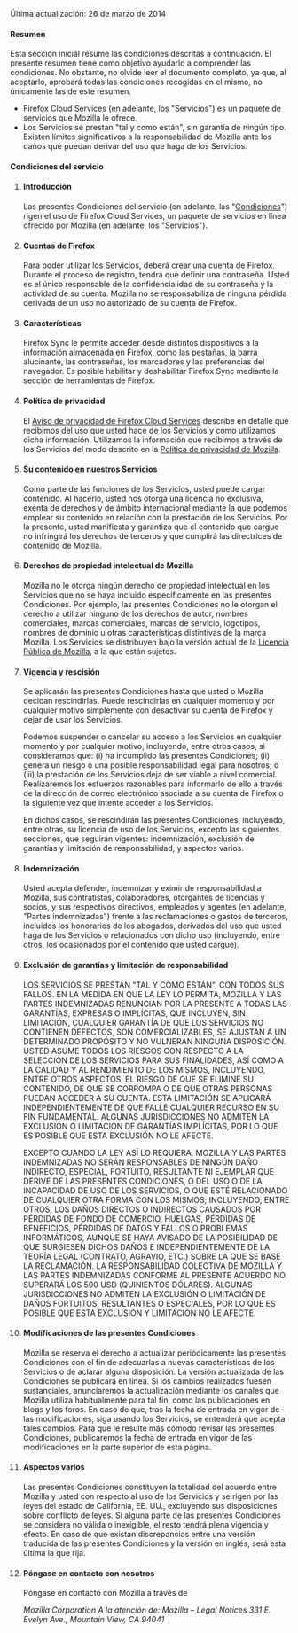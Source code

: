 Última actualización: 26 de marzo de 2014

#### Resumen

Esta sección inicial resume las condiciones descritas a continuación. El presente resumen tiene como objetivo ayudarlo a comprender las condiciones. No obstante, no olvide leer el documento completo, ya que, al aceptarlo, aprobará todas las condiciones recogidas en el mismo, no únicamente las de este resumen.

- Firefox Cloud Services (en adelante, los "Servicios") es un paquete de servicios que Mozilla le ofrece. 
- Los Servicios se prestan "tal y como están", sin garantía de ningún tipo. Existen límites significativos a la responsabilidad de Mozilla ante los daños que puedan derivar del uso que haga de los Servicios.

#### Condiciones del servicio

1. #### Introducción

    Las presentes Condiciones del servicio (en adelante, las "<u>Condiciones</u>") rigen el uso de Firefox Cloud Services, un paquete de servicios en línea ofrecido por Mozilla (en adelante, los "Servicios").

2. #### Cuentas de Firefox

    Para poder utilizar los Servicios, deberá crear una cuenta de Firefox.  Durante el proceso de registro, tendrá que definir una contraseña. Usted es el único responsable de la confidencialidad de su contraseña y la actividad de su cuenta. Mozilla no se responsabiliza de ninguna pérdida derivada de un uso no autorizado de su cuenta de Firefox.

3. #### Características

    Firefox Sync le permite acceder desde distintos dispositivos a la información almacenada en Firefox, como las pestañas, la barra alucinante, las contraseñas, los marcadores y las preferencias del navegador. Es posible habilitar y deshabilitar Firefox Sync mediante la sección de herramientas de Firefox.

4. #### Política de privacidad

    El <a href="http://www.mozilla.org/en-US/privacy/firefox-cloud/">Aviso de privacidad de Firefox Cloud Services</a> describe en detalle qué recibimos del uso que usted hace de los Servicios y cómo utilizamos dicha información. Utilizamos la información que recibimos a través de los Servicios del modo descrito en la <a href="http://www.mozilla.org/privacy/" target="_blank">Política de privacidad de Mozilla</a>.

5. #### Su contenido en nuestros Servicios

    Como parte de las funciones de los Servicios, usted puede cargar contenido. Al hacerlo, usted nos otorga una licencia no exclusiva, exenta de derechos y de ámbito internacional mediante la que podemos emplear su contenido en relación con la prestación de los Servicios. Por la presente, usted manifiesta y garantiza que el contenido que cargue no infringirá los derechos de terceros y que cumplirá las directrices de contenido de Mozilla.

6. #### Derechos de propiedad intelectual de Mozilla

    Mozilla no le otorga ningún derecho de propiedad intelectual en los Servicios que no se haya incluido específicamente en las presentes Condiciones. Por ejemplo, las presentes Condiciones no le otorgan el derecho a utilizar ninguno de los derechos de autor, nombres comerciales, marcas comerciales, marcas de servicio, logotipos, nombres de dominio u otras características distintivas de la marca Mozilla. Los Servicios se distribuyen bajo la versión actual de la <a href="http://www.mozilla.org/MPL/" target="_blank">Licencia Pública de Mozilla</a>, a la que están sujetos.

7. #### Vigencia y rescisión

    Se aplicarán las presentes Condiciones hasta que usted o Mozilla decidan rescindirlas. Puede rescindirlas en cualquier momento y por cualquier motivo simplemente con desactivar su cuenta de Firefox y dejar de usar los Servicios.

    Podemos suspender o cancelar su acceso a los Servicios en cualquier momento y por cualquier motivo, incluyendo, entre otros casos, si consideramos que: (i) ha incumplido las presentes Condiciones; (ii) genera un riesgo o una posible responsabilidad legal para nosotros; o (iii) la prestación de los Servicios deja de ser viable a nivel comercial. Realizaremos los esfuerzos razonables para informarlo de ello a través de la dirección de correo electrónico asociada a su cuenta de Firefox o la siguiente vez que intente acceder a los Servicios.

    En dichos casos, se rescindirán las presentes Condiciones, incluyendo, entre otras, su licencia de uso de los Servicios, excepto las siguientes secciones, que seguirán vigentes: indemnización, exclusión de garantías y limitación de responsabilidad, y aspectos varios.

8. #### Indemnización

    Usted acepta defender, indemnizar y eximir de responsabilidad a Mozilla, sus contratistas, colaboradores, otorgantes de licencias y socios, y sus respectivos directivos, empleados y agentes (en adelante, "Partes indemnizadas") frente a las reclamaciones o gastos de terceros, incluidos los honorarios de los abogados, derivados del uso que usted haga de los Servicios o relacionados con dicho uso (incluyendo, entre otros, los ocasionados por el contenido que usted cargue).

9. #### Exclusión de garantías y limitación de responsabilidad

    LOS SERVICIOS SE PRESTAN "TAL Y COMO ESTÁN", CON TODOS SUS FALLOS. EN LA MEDIDA EN QUE LA LEY LO PERMITA, MOZILLA Y LAS PARTES INDEMNIZADAS RENUNCIAN POR LA PRESENTE A TODAS LAS GARANTÍAS, EXPRESAS O IMPLÍCITAS, QUE INCLUYEN, SIN LIMITACIÓN, CUALQUIER GARANTÍA DE QUE LOS SERVICIOS NO CONTIENEN DEFECTOS, SON COMERCIALIZABLES, SE AJUSTAN A UN DETERMINADO PROPÓSITO Y NO VULNERAN NINGUNA DISPOSICIÓN. USTED ASUME TODOS LOS RIESGOS CON RESPECTO A LA SELECCIÓN DE LOS SERVICIOS PARA SUS FINALIDADES, ASÍ COMO A LA CALIDAD Y AL RENDIMIENTO DE LOS MISMOS, INCLUYENDO, ENTRE OTROS ASPECTOS, EL RIESGO DE QUE SE ELIMINE SU CONTENIDO, DE QUE SE CORROMPA O DE QUE OTRAS PERSONAS PUEDAN ACCEDER A SU CUENTA. ESTA LIMITACIÓN SE APLICARÁ INDEPENDIENTEMENTE DE QUE FALLE CUALQUIER RECURSO EN SU FIN FUNDAMENTAL. ALGUNAS JURISDICCIONES NO ADMITEN LA EXCLUSIÓN O LIMITACIÓN DE GARANTÍAS IMPLÍCITAS, POR LO QUE ES POSIBLE QUE ESTA EXCLUSIÓN NO LE AFECTE.

    EXCEPTO CUANDO LA LEY ASÍ LO REQUIERA, MOZILLA Y LAS PARTES INDEMNIZADAS NO SERÁN RESPONSABLES DE NINGÚN DAÑO INDIRECTO, ESPECIAL, FORTUITO, RESULTANTE NI EJEMPLAR QUE DERIVE DE LAS PRESENTES CONDICIONES, O DEL USO O DE LA INCAPACIDAD DE USO DE LOS SERVICIOS, O QUE ESTÉ RELACIONADO DE CUALQUIER OTRA FORMA CON LOS MISMOS; INCLUYENDO, ENTRE OTROS, LOS DAÑOS DIRECTOS O INDIRECTOS CAUSADOS POR PÉRDIDAS DE FONDO DE COMERCIO, HUELGAS, PÉRDIDAS DE BENEFICIOS, PÉRDIDAS DE DATOS Y FALLOS O PROBLEMAS INFORMÁTICOS, AUNQUE SE HAYA AVISADO DE LA POSIBILIDAD DE QUE SURGIESEN DICHOS DAÑOS E INDEPENDIENTEMENTE DE LA TEORÍA LEGAL (CONTRATO, AGRAVIO, ETC.) SOBRE LA QUE SE BASE LA RECLAMACIÓN. LA RESPONSABILIDAD COLECTIVA DE MOZILLA Y LAS PARTES INDEMNIZADAS CONFORME AL PRESENTE ACUERDO NO SUPERARÁ LOS 500 USD (QUINIENTOS DÓLARES). ALGUNAS JURISDICCIONES NO ADMITEN LA EXCLUSIÓN O LIMITACIÓN DE DAÑOS FORTUITOS, RESULTANTES O ESPECIALES, POR LO QUE ES POSIBLE QUE ESTA EXCLUSIÓN Y LIMITACIÓN NO LE AFECTE.

10. #### Modificaciones de las presentes Condiciones

    Mozilla se reserva el derecho a actualizar periódicamente las presentes Condiciones con el fin de adecuarlas a nuevas características de los Servicios o de aclarar alguna disposición. La versión actualizada de las Condiciones se publicará en línea. Si los cambios realizados fuesen sustanciales, anunciaremos la actualización mediante los canales que Mozilla utiliza habitualmente para tal fin, como las publicaciones en blogs y los foros. En caso de que, tras la fecha de entrada en vigor de las modificaciones, siga usando los Servicios, se entenderá que acepta tales cambios. Para que le resulte más cómodo revisar las presentes Condiciones, publicaremos la fecha de entrada en vigor de las modificaciones en la parte superior de esta página.

11. #### Aspectos varios

    Las presentes Condiciones constituyen la totalidad del acuerdo entre Mozilla y usted con respecto al uso de los Servicios y se rigen por las leyes del estado de California, EE. UU., excluyendo sus disposiciones sobre conflicto de leyes. Si alguna parte de las presentes Condiciones se considera no válida o inexigible, el resto tendrá plena vigencia y efecto. En caso de que existan discrepancias entre una versión traducida de las presentes Condiciones y la versión en inglés, será esta última la que rija.

12. #### Póngase en contacto con nosotros

    Póngase en contacto con Mozilla a través de

    <address>
      Mozilla Corporation 
      A la atención de: Mozilla – Legal Notices 
      331 E. Evelyn Ave., 
      Mountain View, CA 94041 
    </address>
